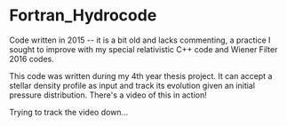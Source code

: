 # Fortran_Hydrocode

Code written in 2015 -- it is a bit old and lacks commenting, a practice I
sought to improve with my special relativistic C++ code and Wiener Filter 2016 codes.

This code was written during my 4th year thesis project. It can accept a 
stellar density profile as input and track its evolution given an initial 
pressure distribution. There's a video of this in action! 

Trying to track the video down...
